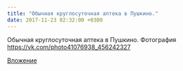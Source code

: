 ```yaml
---
title: "Обычная круглосуточная аптека в Пушкино."
date: 2017-11-23 02:32:00 +0300
---
```


Обычная круглосуточная аптека в Пушкино.
Фотография
https://vk.com/photo41076938_456242327

[Вложение](https://vk.com/photo41076938_456242327)
